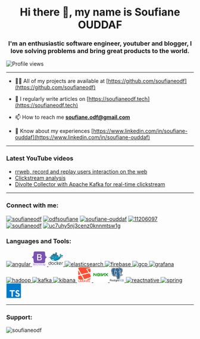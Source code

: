 <h1 align="center">Hi there 👋, my name is Soufiane OUDDAF</h1>
<h3 align="center">I'm an enthusiastic software engineer, youtuber and blogger, I love solving problems and bring great products to the world.</h3>

![Profile views](https://gpvc.arturio.dev/soufianeodf) 

---

<!-- - 🔭 I’m currently working on [blabla](https://ourlytics.com) -->

<!-- - 🌱 I’m currently learning **blabla** -->

<!-- - 👯 I’m contributing to the the open-source community via []() -->

- 👨‍💻 All of my projects are available at [https://github.com/soufianeodf](https://github.com/soufianeodf)

- 📝 I regularly write articles on [https://soufianeodf.tech](https://soufianeodf.tech)

<!-- - 💬 Ask me about **blabla** -->

- 📫 How to reach me **soufiane.odf@gmail.com**

- 📄 Know about my experiences [https://www.linkedin.com/in/soufiane-ouddaf](https://www.linkedin.com/in/soufiane-ouddaf)

---

### Latest YouTube videos

<!-- YOUTUBE-VIDEOS-LIST:START -->
- [rrweb, record and replay users interaction on the web](https://www.youtube.com/watch?v=ncqNWpqQGsE)
- [Clickstream analysis](https://www.youtube.com/watch?v=tvGMEkY7Ysw)
- [Divolte Collector with Apache Kafka for real-time clickstream](https://www.youtube.com/watch?v=6uha8gviL9A)
<!-- YOUTUBE-VIDEOS-LIST:END -->

---

<h3 align="left">Connect with me:</h3>
<p align="left">
<a href="https://dev.to/soufianeodf" target="blank"><img align="center" src="https://raw.githubusercontent.com/rahuldkjain/github-profile-readme-generator/master/src/images/icons/Social/devto.svg" alt="soufianeodf" height="30" width="40" /></a>
<a href="https://twitter.com/odfsoufiane" target="blank"><img align="center" src="https://raw.githubusercontent.com/rahuldkjain/github-profile-readme-generator/master/src/images/icons/Social/twitter.svg" alt="odfsoufiane" height="30" width="40" /></a>
<a href="https://linkedin.com/in/soufiane-ouddaf" target="blank"><img align="center" src="https://raw.githubusercontent.com/rahuldkjain/github-profile-readme-generator/master/src/images/icons/Social/linked-in-alt.svg" alt="soufiane-ouddaf" height="30" width="40" /></a>
<a href="https://stackoverflow.com/users/11206097" target="blank"><img align="center" src="https://raw.githubusercontent.com/rahuldkjain/github-profile-readme-generator/master/src/images/icons/Social/stack-overflow.svg" alt="11206097" height="30" width="40" /></a>
<a href="https://hashnode.com/@soufianeodf" target="blank"><img align="center" src="https://raw.githubusercontent.com/rahuldkjain/github-profile-readme-generator/master/src/images/icons/Social/hashnode.svg" alt="soufianeodf" height="30" width="40" /></a>
<a href="https://www.youtube.com/channel/UC7uhy5NJ3Cenz0kNNmtsw1g" target="blank"><img align="center" src="https://raw.githubusercontent.com/rahuldkjain/github-profile-readme-generator/master/src/images/icons/Social/youtube.svg" alt="uc7uhy5nj3cenz0knnmtsw1g" height="30" width="40" /></a>
</p>

<h3 align="left">Languages and Tools:</h3>
<p align="left"> <a href="https://angular.io" target="_blank" rel="noreferrer"> <img src="https://angular.io/assets/images/logos/angular/angular.svg" alt="angular" width="40" height="40"/> </a> <a href="https://getbootstrap.com" target="_blank" rel="noreferrer"> <img src="https://raw.githubusercontent.com/devicons/devicon/master/icons/bootstrap/bootstrap-plain-wordmark.svg" alt="bootstrap" width="40" height="40"/> </a> <a href="https://www.docker.com/" target="_blank" rel="noreferrer"> <img src="https://raw.githubusercontent.com/devicons/devicon/master/icons/docker/docker-original-wordmark.svg" alt="docker" width="40" height="40"/> </a> <a href="https://www.elastic.co" target="_blank" rel="noreferrer"> <img src="https://www.vectorlogo.zone/logos/elastic/elastic-icon.svg" alt="elasticsearch" width="40" height="40"/> </a> <a href="https://firebase.google.com/" target="_blank" rel="noreferrer"> <img src="https://www.vectorlogo.zone/logos/firebase/firebase-icon.svg" alt="firebase" width="40" height="40"/> </a> <a href="https://cloud.google.com" target="_blank" rel="noreferrer"> <img src="https://www.vectorlogo.zone/logos/google_cloud/google_cloud-icon.svg" alt="gcp" width="40" height="40"/> </a> <a href="https://grafana.com" target="_blank" rel="noreferrer"> <img src="https://www.vectorlogo.zone/logos/grafana/grafana-icon.svg" alt="grafana" width="40" height="40"/> </a> <a href="https://hadoop.apache.org/" target="_blank" rel="noreferrer"> <img src="https://www.vectorlogo.zone/logos/apache_hadoop/apache_hadoop-icon.svg" alt="hadoop" width="40" height="40"/> </a> <a href="https://kafka.apache.org/" target="_blank" rel="noreferrer"> <img src="https://www.vectorlogo.zone/logos/apache_kafka/apache_kafka-icon.svg" alt="kafka" width="40" height="40"/> </a> <a href="https://www.elastic.co/kibana" target="_blank" rel="noreferrer"> <img src="https://www.vectorlogo.zone/logos/elasticco_kibana/elasticco_kibana-icon.svg" alt="kibana" width="40" height="40"/> </a> <a href="https://laravel.com/" target="_blank" rel="noreferrer"> <img src="https://raw.githubusercontent.com/devicons/devicon/master/icons/laravel/laravel-plain-wordmark.svg" alt="laravel" width="40" height="40"/> </a> <a href="https://www.nginx.com" target="_blank" rel="noreferrer"> <img src="https://raw.githubusercontent.com/devicons/devicon/master/icons/nginx/nginx-original.svg" alt="nginx" width="40" height="40"/> </a> <a href="https://www.postgresql.org" target="_blank" rel="noreferrer"> <img src="https://raw.githubusercontent.com/devicons/devicon/master/icons/postgresql/postgresql-original-wordmark.svg" alt="postgresql" width="40" height="40"/> </a> <a href="https://reactnative.dev/" target="_blank" rel="noreferrer"> <img src="https://reactnative.dev/img/header_logo.svg" alt="reactnative" width="40" height="40"/> </a> <a href="https://spring.io/" target="_blank" rel="noreferrer"> <img src="https://www.vectorlogo.zone/logos/springio/springio-icon.svg" alt="spring" width="40" height="40"/> </a> <a href="https://www.typescriptlang.org/" target="_blank" rel="noreferrer"> <img src="https://raw.githubusercontent.com/devicons/devicon/master/icons/typescript/typescript-original.svg" alt="typescript" width="40" height="40"/> </a> </p>

---

<h3 align="left">Support:</h3>
<p><a href="https://www.buymeacoffee.com/soufianeodf"> <img align="left" src="https://cdn.buymeacoffee.com/buttons/v2/default-yellow.png" height="50" width="210" alt="soufianeodf" /></a></p><br><br>
